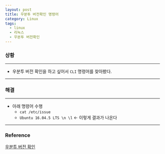 ```yaml
---
layout: post
title: 우분투 버전확인 명령어
category: Linux
tags:
  - linux
  - 리눅스
  - 우분투 버전확인
---
```






### 상황

---

- 우분투 버전 확인을 하고 싶어서 `CLI` 명령어를 찾아봤다.

---



### 해결

---

- 아래 명령어 수행
  - `cat /etc/issue`
  - `Ubuntu 16.04.5 LTS \n \l` <- 이렇게 결과가 나온다



---

### Reference

[우분투 버전 확인](https://hiseon.me/linux/ubuntu/ubuntu-version-check/)

